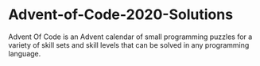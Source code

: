 # Advent-of-Code-2020-Solutions
Advent Of Code is an Advent calendar of small programming puzzles for a variety of skill sets and skill levels that can be solved in any programming language.
